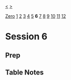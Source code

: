 [<](./Session5.md) [>](./Session7.md)

[Zero](./Session0.md) [1](./Session1.md) [2](./Session2.md) [3](./Session3.md) [4](./Session4.md) [5](./Session5.md) **6** [7](./Session7.md) [8](./Session8.md) [9](./Session9.md) [10](./Session10.md) [11](./Session11.md) [12](./Session12.md)

# Session 6

## Prep

## Table Notes
